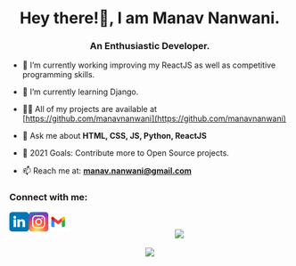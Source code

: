 <h1 align="center">Hey there!👋, I am Manav Nanwani.</h1>
<h3 align="center">An Enthusiastic Developer.</h3>
<!-- <p align="left"> <img src="" alt="manav nanwani" /> </p> -->

- 🔭 I’m currently working improving my ReactJS as well as competitive programming skills.

- 🌱 I’m currently learning Django.

- 👨‍💻 All of my projects are available at [https://github.com/manavnanwani](https://github.com/manavnanwani)

- 💬 Ask me about **HTML, CSS, JS, Python, ReactJS**

- 🥅 2021 Goals: Contribute more to Open Source projects.

- 📫 Reach me at: **manav.nanwani@gmail.com**

### Connect with me:

[<img align="left" alt="manav nanwani | LinkedIn" width="35px" src="https://github.com/edent/SuperTinyIcons/blob/master/images/svg/linkedin.svg" />](https://www.linkedin.com/in/manav-nanwani-24a9101b2/)
[<img align="left" alt="manav nanwani | Instagram" width="35px" src="https://github.com/edent/SuperTinyIcons/blob/master/images/svg/instagram.svg" />](https://www.instagram.com/manav_nanwani_/)
[<img align="left" alt="manav nanwani| Gmail" width="35px" src="https://github.com/edent/SuperTinyIcons/blob/master/images/svg/gmail.svg" />](mailto:manav.nanwani@gmail.com)
<br/>


<p align="center"><img src="https://github-readme-stats.vercel.app/api?username=manavnanwani&&show_icons=true&hide_border=false&title_color=ffffff&text_color=daf7dc&icon_color=bb2acf&bg_color=191919"></p>

<p align="center"><img src="https://github-readme-stats.vercel.app/api/top-langs/?username=manavnanwani&layout=compact&hide_border=false&title_color=ffffff&text_color=daf7dc&icon_color=bb2acf&bg_color=191919">


